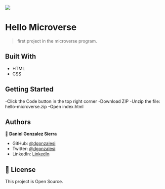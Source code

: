 ![](https://img.shields.io/badge/Microverse-blueviolet)

# Hello Microverse

>first project in the microverse program.


## Built With

- HTML
- CSS

## Getting Started

-Click the Code button in the top right corner
-Download ZIP
-Unzip the file: hello-microverse.zip
-Open index.html

## Authors

👤 **Daniel Gonzalez Sierra**

- GitHub: [@dgonzalesi](https://github.com/dgonzalesi)
- Twitter: [@dgonzalesi](https://twitter.com/dgonzalesi)
- LinkedIn: [LinkedIn](https://www.linkedin.com/in/daniel-g-sierra-60472719/)

## 📝 License

This project is Open Source.